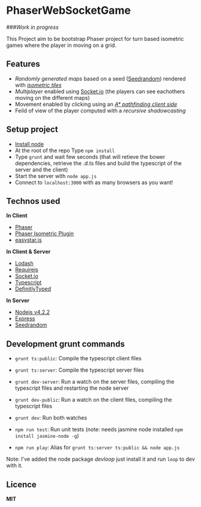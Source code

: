 # PhaserWebSocketGame

###*Work in progress*

This Project aim to be bootstrap Phaser project for turn based isometric games where the player in moving on a grid.

## Features
* _Randomly generated maps_ based on a seed ([Seedrandom](https://github.com/davidbau/seedrandom)) rendered with _[isometric tiles](http://www.rotates.org/phaser/iso/)_
* _Multiplayer_ enabled using [Socket.io](http://socket.io/) (the players can see eachothers moving on the different maps)
* Movement enabled by clicking using an _[A\* pathfinding client side](http://www.easystarjs.com/)_
* Feild of view of the player computed with a _recursive shadowcasting_

## Setup project
* [Install node](https://nodejs.org/)
* At the root of the repo Type `npm install`
* Type `grunt` and wait few seconds (that will retieve the bower dependencies, retrieve the .d.ts files and build the typescript of the server and the client)
* Start the server with `node app.js`
* Connect to `localhost:3000` with as many browsers as you want!

## Technos used

**In Client**
* [Phaser](http://www.phaser.io/)
* [Phaser Isometric Plugin](http://www.rotates.org/phaser/iso/)
* [easystar.js](http://www.easystarjs.com/)

**In Client & Server**
* [Lodash](https://lodash.com/)
* [Requirejs](http://requirejs.org/)
* [Socket.io](http://socket.io/)
* [Typescript](http://www.typescriptlang.org/)
* [DefinitlyTyped](http://definitelytyped.org/)

**In Server**
* [Nodejs v4.2.2](https://nodejs.org)
* [Express](http://expressjs.com/)
* [Seedrandom](https://github.com/davidbau/seedrandom)

## Development grunt commands
* `grunt ts:public`: Compile the typescript client files
* `grunt ts:server`: Compile the typescript server files
* `grunt dev-server`: Run a watch on the server files, compiling the typescript files and restarting the node server
* `grunt dev-public`: Run a watch on the client files, compiling the typescript files
* `grunt dev`: Run both watches


* `npm run test`: Run unit tests (note: needs jasmine node installed `npm install jasmine-node -g`)
* `npm run play`: Alias for `grunt ts:server ts:public && node app.js`

Note: I've added the node package _devloop_ just install it and run `loop` to dev with it.

## Licence
**MIT**
